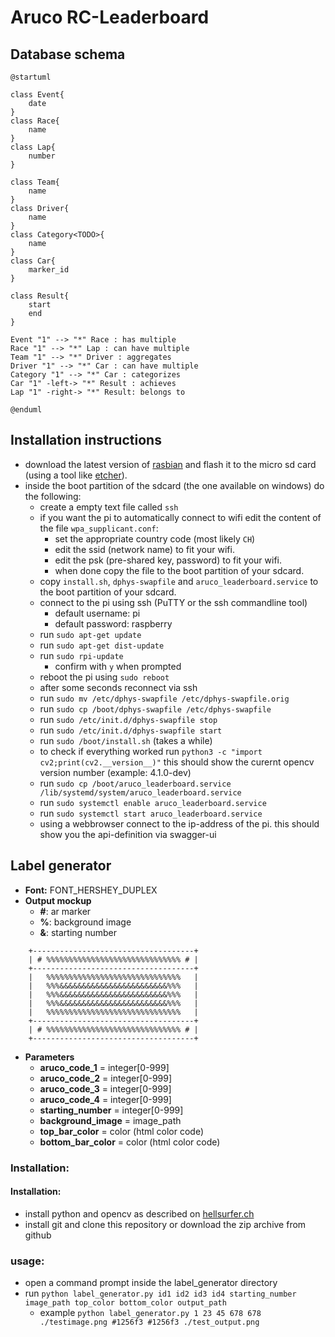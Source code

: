 # Aruco  RC-Leaderboard

## Database schema


```puml
@startuml

class Event{
    date
}
class Race{
    name
}
class Lap{
    number
}

class Team{
    name
}
class Driver{
    name
}
class Category<TODO>{
    name
}
class Car{
    marker_id
}

class Result{
    start
    end
}

Event "1" --> "*" Race : has multiple
Race "1" --> "*" Lap : can have multiple
Team "1" --> "*" Driver : aggregates
Driver "1" --> "*" Car : can have multiple
Category "1" --> "*" Car : categorizes
Car "1" -left-> "*" Result : achieves
Lap "1" -right-> "*" Result: belongs to

@enduml
```

## Installation instructions
- download the latest version of [rasbian](https://downloads.raspberrypi.org/raspbian_lite_latest) and flash it to the micro sd card (using a tool like [etcher](https://www.balena.io/etcher/)).
- inside the boot partition of the sdcard (the one available on windows) do the following:
    - create a empty text file called ```ssh```
    - if you want the pi to automatically connect to wifi edit the content of the file ```wpa_supplicant.conf```:
        - set the appropriate country code (most likely ```CH```)
        - edit the ssid (network name) to fit your wifi.
        - edit the psk (pre-shared key, password) to fit your wifi.
        - when done copy the file to the boot partition of your sdcard.
    - copy ```install.sh```, ```dphys-swapfile``` and ```aruco_leaderboard.service``` to the boot partition of your sdcard.
    - connect to the pi using ssh (PuTTY or the ssh commandline tool)
        - default username: pi
        - default password: raspberry
    - run ```sudo apt-get update```
    - run ```sudo apt-get dist-update```
    - run ```sudo rpi-update```
        - confirm with ```y``` when prompted
    - reboot the pi using ```sudo reboot```
    - after some seconds reconnect via ssh
    - run ```sudo mv /etc/dphys-swapfile /etc/dphys-swapfile.orig```
    - run ```sudo cp /boot/dphys-swapfile /etc/dphys-swapfile```
    - run ```sudo /etc/init.d/dphys-swapfile stop```
    - run ```sudo /etc/init.d/dphys-swapfile start```
    - run ```sudo /boot/install.sh``` (takes a while)
    - to check if everything worked run ```python3 -c "import cv2;print(cv2.__version__)"``` this should show the curernt opencv version number (example: 4.1.0-dev)
    - run ```sudo cp /boot/aruco_leaderboard.service /lib/systemd/system/aruco_leaderboard.service```
    - run ```sudo systemctl enable aruco_leaderboard.service```
    - run ```sudo systemctl start aruco_leaderboard.service```
    - using a webbrowser connect to the ip-address of the pi. this should show you the api-definition via swagger-ui


## Label generator
- **Font:** FONT_HERSHEY_DUPLEX
- **Output mockup**
    - **#**: ar marker
    - **%**: background image
    - **&**: starting number

```plain
    +------------------------------------+
    | # %%%%%%%%%%%%%%%%%%%%%%%%%%%%%% # |
    +------------------------------------+
    |   %%%%%%%%%%%%%%%%%%%%%%%%%%%%%%   |
    |   %%%&&&&&&&&&&&&&&&&&&&&&&&&%%%   |
    |   %%%&&&&&&&&&&&&&&&&&&&&&&&&%%%   |
    |   %%%&&&&&&&&&&&&&&&&&&&&&&&&%%%   |
    |   %%%%%%%%%%%%%%%%%%%%%%%%%%%%%%   |
    +------------------------------------+
    | # %%%%%%%%%%%%%%%%%%%%%%%%%%%%%% # |
    +------------------------------------+
```

- **Parameters**
    - **aruco_code_1** = integer[0-999]
    - **aruco_code_2** = integer[0-999]
    - **aruco_code_3** = integer[0-999]
    - **aruco_code_4** = integer[0-999]
    - **starting_number** = integer[0-999]
    - **background_image** = image_path
    - **top_bar_color** = color (html color code)
    - **bottom_bar_color** = color (html color code)
### Installation:
#### Installation:
- install python and opencv as described on [hellsurfer.ch](http://www.hellsurfer.ch)
- install git and clone this repository or download the zip archive from github
### usage:
- open a command prompt inside the label_generator directory
- run ```python label_generator.py id1 id2 id3 id4 starting_number image_path top_color bottom_color output_path```
    - example ```python label_generator.py 1 23 45 678 678 ./testimage.png #1256f3 #1256f3 ./test_output.png```
